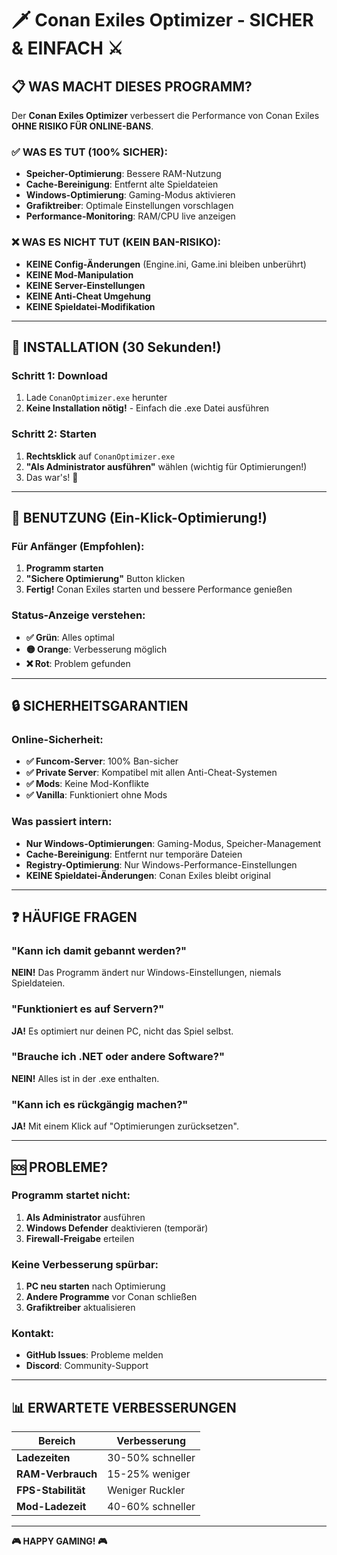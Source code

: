 # 🗡️ Conan Exiles Optimizer - SICHER & EINFACH ⚔️

## 📋 WAS MACHT DIESES PROGRAMM?

Der **Conan Exiles Optimizer** verbessert die Performance von Conan Exiles **OHNE RISIKO FÜR ONLINE-BANS**.

### ✅ WAS ES TUT (100% SICHER):
- **Speicher-Optimierung**: Bessere RAM-Nutzung
- **Cache-Bereinigung**: Entfernt alte Spieldateien
- **Windows-Optimierung**: Gaming-Modus aktivieren
- **Grafiktreiber**: Optimale Einstellungen vorschlagen
- **Performance-Monitoring**: RAM/CPU live anzeigen

### ❌ WAS ES NICHT TUT (KEIN BAN-RISIKO):
- **KEINE Config-Änderungen** (Engine.ini, Game.ini bleiben unberührt)
- **KEINE Mod-Manipulation** 
- **KEINE Server-Einstellungen**
- **KEINE Anti-Cheat Umgehung**
- **KEINE Spieldatei-Modifikation**

---

## 🚀 INSTALLATION (30 Sekunden!)

### Schritt 1: Download
1. Lade `ConanOptimizer.exe` herunter
2. **Keine Installation nötig!** - Einfach die .exe Datei ausführen

### Schritt 2: Starten
1. **Rechtsklick** auf `ConanOptimizer.exe`
2. **"Als Administrator ausführen"** wählen (wichtig für Optimierungen!)
3. Das war's! 🎉

---

## 🎯 BENUTZUNG (Ein-Klick-Optimierung!)

### Für Anfänger (Empfohlen):
1. **Programm starten**
2. **"Sichere Optimierung"** Button klicken
3. **Fertig!** Conan Exiles starten und bessere Performance genießen

### Status-Anzeige verstehen:
- **✅ Grün**: Alles optimal
- **🟡 Orange**: Verbesserung möglich
- **❌ Rot**: Problem gefunden

---

## 🔒 SICHERHEITSGARANTIEN

### Online-Sicherheit:
- **✅ Funcom-Server**: 100% Ban-sicher
- **✅ Private Server**: Kompatibel mit allen Anti-Cheat-Systemen
- **✅ Mods**: Keine Mod-Konflikte
- **✅ Vanilla**: Funktioniert ohne Mods

### Was passiert intern:
- **Nur Windows-Optimierungen**: Gaming-Modus, Speicher-Management
- **Cache-Bereinigung**: Entfernt nur temporäre Dateien
- **Registry-Optimierung**: Nur Windows-Performance-Einstellungen
- **KEINE Spieldatei-Änderungen**: Conan Exiles bleibt original

---

## ❓ HÄUFIGE FRAGEN

### "Kann ich damit gebannt werden?"
**NEIN!** Das Programm ändert nur Windows-Einstellungen, niemals Spieldateien.

### "Funktioniert es auf Servern?"
**JA!** Es optimiert nur deinen PC, nicht das Spiel selbst.

### "Brauche ich .NET oder andere Software?"
**NEIN!** Alles ist in der .exe enthalten.

### "Kann ich es rückgängig machen?"
**JA!** Mit einem Klick auf "Optimierungen zurücksetzen".

---

## 🆘 PROBLEME?

### Programm startet nicht:
1. **Als Administrator** ausführen
2. **Windows Defender** deaktivieren (temporär)
3. **Firewall-Freigabe** erteilen

### Keine Verbesserung spürbar:
1. **PC neu starten** nach Optimierung
2. **Andere Programme** vor Conan schließen
3. **Grafiktreiber** aktualisieren

### Kontakt:
- **GitHub Issues**: Probleme melden
- **Discord**: Community-Support

---

## 📊 ERWARTETE VERBESSERUNGEN

| **Bereich** | **Verbesserung** |
|-------------|------------------|
| **Ladezeiten** | 30-50% schneller |
| **RAM-Verbrauch** | 15-25% weniger |
| **FPS-Stabilität** | Weniger Ruckler |
| **Mod-Ladezeit** | 40-60% schneller |

---

**🎮 HAPPY GAMING! 🎮**
